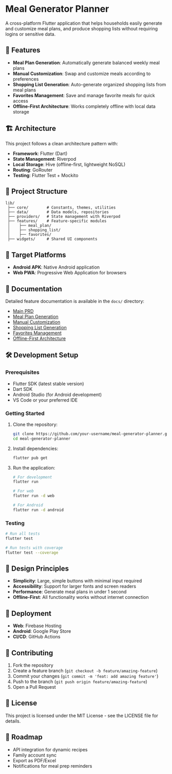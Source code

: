 # Meal Generator Planner

A cross-platform Flutter application that helps households easily generate and customize meal plans, and produce shopping lists without requiring logins or sensitive data.

## 🚀 Features

- **Meal Plan Generation**: Automatically generate balanced weekly meal plans
- **Manual Customization**: Swap and customize meals according to preferences
- **Shopping List Generation**: Auto-generate organized shopping lists from meal plans
- **Favorites Management**: Save and manage favorite meals for quick access
- **Offline-First Architecture**: Works completely offline with local data storage

## 🏗️ Architecture

This project follows a clean architecture pattern with:

- **Framework**: Flutter (Dart)
- **State Management**: Riverpod
- **Local Storage**: Hive (offline-first, lightweight NoSQL)
- **Routing**: GoRouter
- **Testing**: Flutter Test + Mockito

## 📁 Project Structure

```
lib/
 ├── core/        # Constants, themes, utilities
 ├── data/        # Data models, repositories
 ├── providers/   # State management with Riverpod
 ├── features/    # Feature-specific modules
 │    ├── meal_plan/
 │    ├── shopping_list/
 │    ├── favorites/
 ├── widgets/     # Shared UI components
```

## 🎯 Target Platforms

- **Android APK**: Native Android application
- **Web PWA**: Progressive Web Application for browsers

## 📖 Documentation

Detailed feature documentation is available in the `docs/` directory:

- [Main PRD](docs/PRD_Meal_Generator_Planner.md)
- [Meal Plan Generation](docs/PRD_Feature_01_Meal_Plan_Generation.md)
- [Manual Customization](docs/PRD_Feature_02_Manual_Customization.md)
- [Shopping List Generation](docs/PRD_Feature_03_Shopping_List_Generation.md)
- [Favorites Management](docs/PRD_Feature_04_Favorites_Management.md)
- [Offline-First Architecture](docs/PRD_Feature_05_Offline_First_Architecture.md)

## 🛠️ Development Setup

### Prerequisites

- Flutter SDK (latest stable version)
- Dart SDK
- Android Studio (for Android development)
- VS Code or your preferred IDE

### Getting Started

1. Clone the repository:
   ```bash
   git clone https://github.com/your-username/meal-generator-planner.git
   cd meal-generator-planner
   ```

2. Install dependencies:
   ```bash
   flutter pub get
   ```

3. Run the application:
   ```bash
   # For development
   flutter run
   
   # For web
   flutter run -d web
   
   # For Android
   flutter run -d android
   ```

### Testing

```bash
# Run all tests
flutter test

# Run tests with coverage
flutter test --coverage
```

## 🎨 Design Principles

- **Simplicity**: Large, simple buttons with minimal input required
- **Accessibility**: Support for larger fonts and screen readers
- **Performance**: Generate meal plans in under 1 second
- **Offline-First**: All functionality works without internet connection

## 🚀 Deployment

- **Web**: Firebase Hosting
- **Android**: Google Play Store
- **CI/CD**: GitHub Actions

## 🤝 Contributing

1. Fork the repository
2. Create a feature branch (`git checkout -b feature/amazing-feature`)
3. Commit your changes (`git commit -m 'feat: add amazing feature'`)
4. Push to the branch (`git push origin feature/amazing-feature`)
5. Open a Pull Request

## 📝 License

This project is licensed under the MIT License - see the LICENSE file for details.

## 🎯 Roadmap

- API integration for dynamic recipes
- Family account sync
- Export as PDF/Excel
- Notifications for meal prep reminders